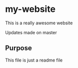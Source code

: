 # my-website
This is a really awesome website

Updates made on master

## Purpose
This file is just a readme file

